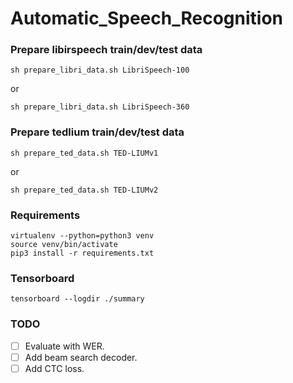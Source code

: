 # Automatic_Speech_Recognition

### Prepare libirspeech train/dev/test data
```
sh prepare_libri_data.sh LibriSpeech-100
```
or 
```
sh prepare_libri_data.sh LibriSpeech-360
```


### Prepare tedlium train/dev/test data
```
sh prepare_ted_data.sh TED-LIUMv1
```
or
```
sh prepare_ted_data.sh TED-LIUMv2
```

### Requirements
```
virtualenv --python=python3 venv
source venv/bin/activate
pip3 install -r requirements.txt
```

### Tensorboard
```
tensorboard --logdir ./summary
```

### TODO
- [ ] Evaluate with WER.  
- [ ] Add beam search decoder.  
- [ ] Add CTC loss.
